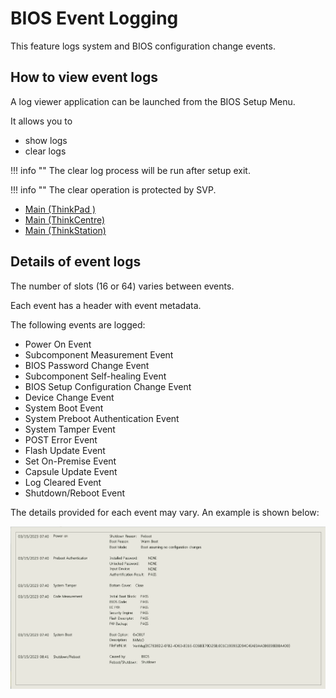 
# BIOS Event Logging

This feature logs system and BIOS configuration change events.

## How to view event logs

A log viewer application can be launched from the BIOS Setup Menu.

It allows you to

- show logs
- clear logs

!!! info ""
    The clear log process will be run after setup exit.

!!! info ""
    The clear operation is protected by SVP.

- [Main (ThinkPad )](https://cdrt.github.io/mk_docs/ref/bios/settings/thinkpad/main/)
- [Main (ThinkCentre)](https://cdrt.github.io/mk_docs/ref/bios/settings/thinkcentre/main)
- [Main (ThinkStation)](https://cdrt.github.io/mk_docs/ref/bios/settings/thinkstation/main.md)

## Details of event logs

The number of slots (16 or 64) varies between events.

Each event has a header with event metadata.

The following events are logged:

- Power On Event
- Subcomponent Measurement Event
- BIOS Password Change Event
- Subcomponent Self-healing Event
- BIOS Setup Configuration Change Event
- Device Change Event
- System Boot Event
- System Preboot Authentication Event
- System Tamper Event
- POST Error Event
- Flash Update Event
- Set On-Premise Event
- Capsule Update Event
- Log Cleared Event
- Shutdown/Reboot Event

The details provided for each event may vary.  An example is shown below:

![Example log entry](thinkpad/img/eventlogentry.png)
